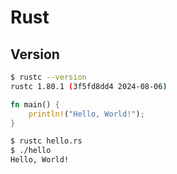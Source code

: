 # Rust

## Version

```bash
$ rustc --version
rustc 1.80.1 (3f5fd8dd4 2024-08-06)
```

```rs
fn main() {
    println!("Hello, World!");
}
```

```bash
$ rustc hello.rs
$ ./hello
Hello, World!
```
